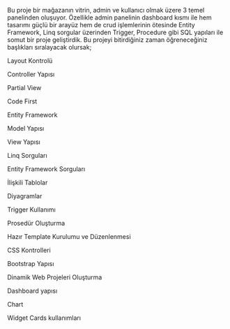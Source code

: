 Bu proje bir mağazanın vitrin, admin ve kullanıcı olmak üzere 3 temel panelinden oluşuyor. Özellikle admin panelinin dashboard kısmı ile hem tasarımı güçlü bir arayüz hem de crud işlemlerinin ötesinde Entity Framework, Linq sorgular üzerinden Trigger, Procedure gibi SQL yapıları ile somut bir proje geliştirdik. Bu projeyi bitirdiğiniz zaman öğreneceğiniz başlıkları sıralayacak olursak;

Layout Kontrolü

Controller Yapısı

Partial View

Code First

Entity Framework

Model Yapısı

View Yapısı

Linq Sorguları

Entity Framework Sorguları

İlişkili Tablolar

Diyagramlar

Trigger Kullanımı

Prosedür Oluşturma

Hazır Template Kurulumu ve Düzenlenmesi

CSS Kontrolleri

Bootstrap Yapısı

Dinamik Web Projeleri Oluşturma

Dashboard yapısı

Chart

Widget Cards kullanımları
